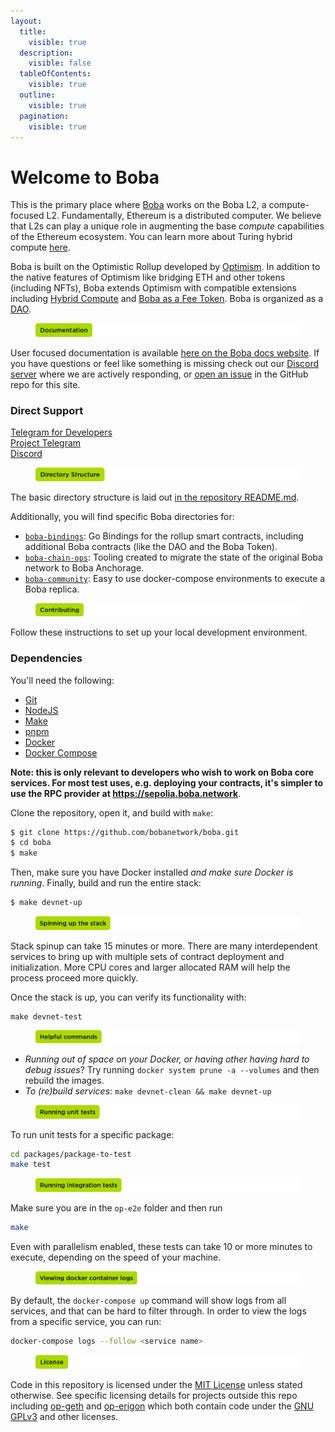 ```yaml
---
layout:
  title:
    visible: true
  description:
    visible: false
  tableOfContents:
    visible: true
  outline:
    visible: true
  pagination:
    visible: true
---
```


# Welcome to Boba

This is the primary place where [Boba](https://boba.network) works on the Boba L2, a compute-focused L2. Fundamentally, Ethereum is a distributed computer. We believe that L2s can play a unique role in augmenting the base _compute_ capabilities of the Ethereum ecosystem. You can learn more about Turing hybrid compute [here](contents/hc/README.md).

Boba is built on the Optimistic Rollup developed by [Optimism](https://optimism.io). In addition to the native features of Optimism like bridging ETH and other tokens (including NFTs), Boba extends Optimism with compatible extensions including [Hybrid Compute](contents/hc/README.md) and [Boba as a Fee Token](contents/developer/features/aa-basics/aa-paymasters.md).  Boba is organized as a [DAO](https://gateway.boba.network/dao).

<figure><img src="./assets/documentation.png" alt=""><figcaption></figcaption></figure>

User focused documentation is available [here on the Boba docs website](http://docs.boba.network/). If you have questions or feel like something is missing check out our [Discord server](https://discord.com/invite/YFweUKCb8a) where we are actively responding, or [open an issue](https://github.com/bobanetwork/boba/issues) in the GitHub repo for this site.

### Direct Support

[Telegram for Developers](https://t.me/bobadev)\
[Project Telegram](https://t.me/bobanetwork)\
[Discord](https://discord.com/invite/YFweUKCb8a)

<figure><img src="./assets/directory-structure.png" alt=""><figcaption></figcaption></figure>

The basic directory structure is laid out [in the repository README.md](https://github.com/bobanetwork/boba?tab=readme-ov-file#directory-structure).

Additionally, you will find specific Boba directories for:

* [`boba-bindings`](https://github.com/bobanetwork/boba/tree/develop/boba-bindings): Go Bindings for the rollup smart contracts, including additional Boba contracts (like the DAO and the Boba Token).
* [`boba-chain-ops`](https://github.com/bobanetwork/boba/tree/develop/boba-chain-ops): Tooling created to migrate the state of the original Boba network to Boba Anchorage.
* [`boba-community`](https://github.com/bobanetwork/boba/tree/develop/boba-community): Easy to use docker-compose environments to execute a Boba replica.

<figure><img src="./assets/contributing.png" alt=""><figcaption></figcaption></figure>

Follow these instructions to set up your local development environment.

### Dependencies

You'll need the following:

* [Git](https://git-scm.com/downloads)
* [NodeJS](https://nodejs.org/en/download/)
* [Make](https://www.gnu.org/software/make/)
* [pnpm](https://pnpm.io/installation)
* [Docker](https://docs.docker.com/get-docker/)
* [Docker Compose](https://docs.docker.com/compose/install/)

**Note: this is only relevant to developers who wish to work on Boba core services. For most test uses, e.g. deploying your contracts, it's simpler to use the RPC provider at https://sepolia.boba.network**.

Clone the repository, open it, and build with `make`:

```bash
$ git clone https://github.com/bobanetwork/boba.git
$ cd boba
$ make
```

Then, make sure you have Docker installed _and make sure Docker is running_. Finally, build and run the entire stack:

```bash
$ make devnet-up
```

<figure><img src="./assets/spinning up the stack (1).png" alt=""><figcaption></figcaption></figure>

Stack spinup can take 15 minutes or more. There are many interdependent services to bring up with multiple sets of contract deployment and initialization.  More CPU cores and larger allocated RAM will help the process proceed more quickly.

Once the stack is up, you can verify its functionality with:

```
make devnet-test
```

<figure><img src="./assets/helpful commands.png" alt=""><figcaption></figcaption></figure>

* _Running out of space on your Docker, or having other having hard to debug issues_? Try running `docker system prune -a --volumes` and then rebuild the images.
* _To (re)build services_: `make devnet-clean && make devnet-up`

<figure><img src="./assets/running unit tests (1).png" alt=""><figcaption></figcaption></figure>

To run unit tests for a specific package:

```bash
cd packages/package-to-test
make test
```

<figure><img src="./assets/running integration tests (1).png" alt=""><figcaption></figcaption></figure>

Make sure you are in the `op-e2e` folder and then run

```bash
make
```

Even with parallelism enabled, these tests can take 10 or more minutes to
execute, depending on the speed of your machine.

<figure><img src="./assets/viewing docker container logs.png" alt=""><figcaption></figcaption></figure>

By default, the `docker-compose up` command will show logs from all services, and that can be hard to filter through. In order to view the logs from a specific service, you can run:

```bash
docker-compose logs --follow <service name>
```

<figure><img src="./assets/license.png" alt=""><figcaption></figcaption></figure>

Code in this repository is licensed under the [MIT
License](https://github.com/bobanetwork/boba/blob/develop/LICENSE) unless
stated otherwise.  See specific licensing details for projects outside this
repo including [op-geth](https://github.com/ethereum-optimism/op-geth) and
[op-erigon](https://github.com/bobanetwork/op-erigon) which both contain code
under the [GNU
GPLv3](https://gist.github.com/kn9ts/cbe95340d29fc1aaeaa5dd5c059d2e60) and
other licenses.
